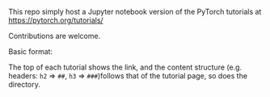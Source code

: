 This repo simply host a Jupyter notebook version of the PyTorch tutorials at
https://pytorch.org/tutorials/

Contributions are welcome.

Basic format:

The top of each tutorial shows the link, and the content structure (e.g.
headers: `h2` => `##`, `h3` => `###`)follows that of the tutorial page, so does
the directory.
